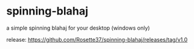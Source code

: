# spinning-blahaj
a simple spinning blahaj for your desktop (windows only)

release:
https://github.com/Rosette37/spinning-blahaj/releases/tag/v1.0
